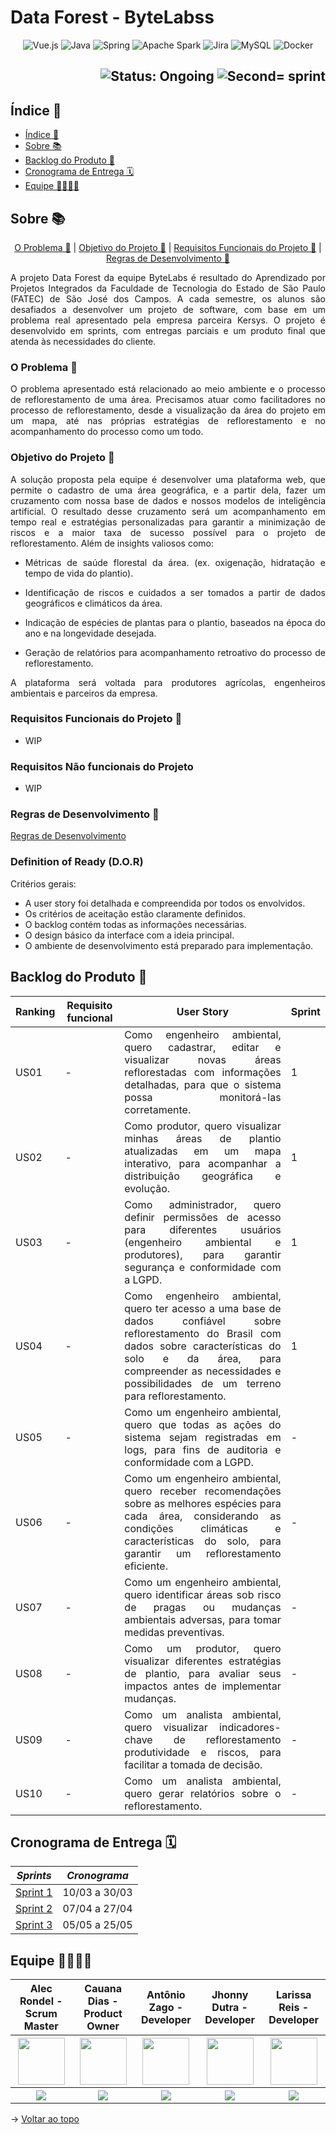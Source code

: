 <span id="topo">

# Data Forest - ByteLabss

<p align="center">
        <img src="https://img.shields.io/badge/vuejs-%2335495e.svg?style=for-the-badge&logo=vuedotjs&logoColor=%234FC08D" alt="Vue.js">
        <img src="https://img.shields.io/badge/java-%23ED8B00.svg?style=for-the-badge&logo=openjdk&logoColor=white" alt="Java">
        <img src="https://img.shields.io/badge/spring-%236DB33F.svg?style=for-the-badge&logo=spring&logoColor=white" alt="Spring">
        <img src="https://img.shields.io/badge/spark-%2523ED8B00.svg?style=for-the-badge&logo=apache%20spark&color=white" alt="Apache Spark">
        <img src="https://img.shields.io/badge/jira-%230A0FFF.svg?style=for-the-badge&logo=jira&logoColor=white" alt="Jira">
        <img src="https://img.shields.io/badge/mysql-%25230A0FFF.svg?style=for-the-badge&logo=mysql&logoColor=white&color=blue" alt="MySQL">
        <img src="https://img.shields.io/badge/docker-%230db7ed.svg?style=for-the-badge&logo=docker&logoColor=white" alt="Docker">
</p>

<h2 align="right">
        <img src="https://img.shields.io/badge/status-ongoing-blue?style=for-the-badge&logo=appveyor" alt="Status: Ongoing">   
        <img src="https://img.shields.io/badge/sprint-2-blue?style=for-the-badge&logo=appveyor" alt="Second= sprint">
</h2>

<span id="indice">

## Índice 📎

- [Índice 📎](#indice)
- [Sobre 📚](#sobre)
- [Backlog do Produto 📍](#backlog-do-produto)
- [Cronograma de Entrega 🗓](#cronograma-de-entrega)
- [Equipe 👩‍💻👨‍💻](#equipe)

<span id="sobre">

## Sobre 📚

<p align="center">
        <a href="#problema">O Problema 🤔</a> | 
        <a href="#objetivo">Objetivo do Projeto 🎯</a> | 
        <a href="#requisitos">Requisitos Funcionais do Projeto 📝</a> | 
        <a href="#desenvolvimento"> Regras de Desenvolvimento 📏</a>
</p>

<p align="justify">
A projeto Data Forest da equipe ByteLabs é resultado do Aprendizado por Projetos Integrados da Faculdade de Tecnologia do Estado de São Paulo (FATEC) de São José dos Campos. A cada semestre, os alunos são desafiados a desenvolver um projeto de software, com base em um problema real apresentado pela empresa parceira Kersys. O projeto é desenvolvido em sprints, com entregas parciais e um produto final que atenda às necessidades do cliente.
</p>

<span id="problema">

### O Problema 🤔

<p align="justify">
O problema apresentado está relacionado ao meio ambiente e o processo de reflorestamento de uma área. Precisamos atuar como facilitadores no processo de reflorestamento, desde a visualização da área do projeto em um mapa, até nas próprias estratégias de reflorestamento e no acompanhamento do processo como um todo.
</p>

<span id="objetivo">

### Objetivo do Projeto 🎯

<p align="justify">
A solução proposta pela equipe é desenvolver uma plataforma web, que permite o cadastro de uma área geográfica, e a partir dela, fazer um cruzamento com nossa base de dados e nossos modelos de inteligência artificial. O resultado desse cruzamento será um acompanhamento em tempo real e estratégias personalizadas para garantir a minimização de riscos e a maior taxa de sucesso possível para o projeto de reflorestamento. Além de insights valiosos como: 
</p>

- <p align="justify">Métricas de saúde florestal da área. (ex. oxigenação, hidratação e tempo de vida do plantio).</p>
- <p align="justify">Identificação de riscos e cuidados a ser tomados a partir de dados geográficos e climáticos da área.</p>
- <p align="justify">Indicação de espécies de plantas para o plantio, baseados na época do ano e na longevidade desejada.</p>
- <p align="justify">Geração de relatórios para acompanhamento retroativo do processo de reflorestamento.</p>

<p align="justify">
A plataforma será voltada para produtores agrícolas, engenheiros ambientais e parceiros da empresa.
</p>

<span id="requisitos">

### Requisitos Funcionais do Projeto 📝

- WIP
<!--
1. [Dashboard Interativo em Tempo Real](https://github.com/bytelabss/ByteLabss-API5sem/wiki/Solu%C3%A7%C3%A3o-dos-Requisitos-para-a-plataforma-de-DataViz#2-requisitos-funcionais:~:text=1.%20Dashboard%20Interativo%20em%20Tempo%20Real%3A)
2. [Personalização de Relatórios](https://github.com/bytelabss/ByteLabss-API5sem/wiki/Solu%C3%A7%C3%A3o-dos-Requisitos-para-a-plataforma-de-DataViz#2-requisitos-funcionais:~:text=2.%20Personaliza%C3%A7%C3%A3o%20de%20Relat%C3%B3rios%3A)
3. [Geração Automática de Relatórios](https://github.com/bytelabss/ByteLabss-API5sem/wiki/Solu%C3%A7%C3%A3o-dos-Requisitos-para-a-plataforma-de-DataViz#2-requisitos-funcionais:~:text=3.%20Gera%C3%A7%C3%A3o%20Autom%C3%A1tica%20de%20Relat%C3%B3rios%3A)
4. [Controle de Acesso e Permissões](https://github.com/bytelabss/ByteLabss-API5sem/wiki/Solu%C3%A7%C3%A3o-dos-Requisitos-para-a-plataforma-de-DataViz#2-requisitos-funcionais:~:text=4.%20Controle%20de%20Acesso%20e%20Permiss%C3%B5es%3A)
5. [Análises Predefinidas e Configuração de Alertas](https://github.com/bytelabss/ByteLabss-API5sem/wiki/Solu%C3%A7%C3%A3o-dos-Requisitos-para-a-plataforma-de-DataViz#2-requisitos-funcionais:~:text=5.%20An%C3%A1lises%20Predefinidas%20e%20Configura%C3%A7%C3%A3o%20de%20Alertas%3A)
6. [Compartilhamento de Relatórios](https://github.com/bytelabss/ByteLabss-API5sem/wiki/Solu%C3%A7%C3%A3o-dos-Requisitos-para-a-plataforma-de-DataViz#2-requisitos-funcionais:~:text=6.%20Compartilhamento%20de%20Relat%C3%B3rios%3A)
7. [Importação de Dados](https://github.com/bytelabss/ByteLabss-API5sem/wiki/Solu%C3%A7%C3%A3o-dos-Requisitos-para-a-plataforma-de-DataViz#2-requisitos-funcionais:~:text=7.%20Importa%C3%A7%C3%A3o%20de%20Dados%3A)
-->
<span id="desenvolvimento">

### Requisitos Não funcionais do Projeto

- WIP
<!--
1. [Manual do Usuário](https://github.com/bytelabss/ByteLabss-API5sem/wiki/Solu%C3%A7%C3%A3o-dos-Requisitos-para-a-plataforma-de-DataViz#2-requisitos-funcionais:~:text=1.%20Manual%20de%20Usu%C3%A1rio%20e%20Guia%20de%20Instala%C3%A7%C3%A3o%3A)
2. [Guia de instalação](https://github.com/bytelabss/ByteLabss-API5sem/wiki/Solu%C3%A7%C3%A3o-dos-Requisitos-para-a-plataforma-de-DataViz#2-requisitos-funcionais:~:text=1.%20Manual%20de%20Usu%C3%A1rio%20e%20Guia%20de%20Instala%C3%A7%C3%A3o%3A)
3. [Modelagem do Banco de Dados](https://github.com/bytelabss/ByteLabss-API5sem/wiki/Solu%C3%A7%C3%A3o-dos-Requisitos-para-a-plataforma-de-DataViz#2-requisitos-funcionais:~:text=Modelagem%20de%20Banco%20de%20Dados%20Eficiente%3A)
4. [Implementação de protocolos de segurança](https://github.com/bytelabss/ByteLabss-API5sem/wiki/Solu%C3%A7%C3%A3o-dos-Requisitos-para-a-plataforma-de-DataViz#2-requisitos-funcionais:~:text=2.-,Seguran%C3%A7a%20de%20Dados%3A,-Implementa%C3%A7%C3%A3o%20de%20protocolos)
-->
### Regras de Desenvolvimento 📏

[Regras de Desenvolvimento](https://github.com/bytelabss/ByteLabss-API5sem/wiki/Regras-de-Desenvolvimento)

<span id="backlog-do-produto">

### Definition of Ready (D.O.R)

Critérios gerais:
- A user story foi detalhada e compreendida por todos os envolvidos.
- Os critérios de aceitação estão claramente definidos.
- O backlog contém todas as informações necessárias.
- O design básico da interface com a ideia principal.
- O ambiente de desenvolvimento está preparado para implementação.


## Backlog do Produto 📍

<body>
        <div align="center">
                <table>
                        <thead>
                                <th>Ranking</th>
                                <th>Requisito <b> funcional</b></th>
                                <th>User Story</th>
                                <th>Sprint</th>
                        </thead>
                        <tbody>
                                <tr>
                                        <td>US01</td>
                                        <td>-</td>
                                        <td align="justify">Como engenheiro ambiental, quero cadastrar, editar e visualizar novas áreas reflorestadas com informações detalhadas, para que o sistema possa monitorá-las corretamente.</td>
                                        <td>1</td>
                                </tr>
                                <tr>
                                        <td>US02</td>
                                        <td>-</td>
                                        <td align="justify">Como produtor, quero visualizar minhas áreas de plantio atualizadas em um mapa interativo, para acompanhar a distribuição geográfica e evolução.</td>
                                        <td>1</td>
                                </tr>
                                <tr>
                                        <td>US03</td>
                                        <td>-</td>
                                        <td align="justify">Como administrador, quero definir permissões de acesso para diferentes usuários (engenheiro ambiental e produtores), para garantir segurança e conformidade com a LGPD.</td>
                                        <td>1</td>
                                </tr>
                                <tr>
                                        <td>US04</td>
                                        <td>-</td>
                                        <td align="justify">Como engenheiro ambiental, quero ter acesso a uma base de dados confiável sobre reflorestamento do Brasil com dados sobre características do solo e da área, para compreender as necessidades e possibilidades de um terreno para reflorestamento.</td>
                                        <td>1</td>
                                </tr>
                                <tr>
                                        <td>US05</td>
                                        <td>-</td>
                                        <td align="justify">Como um engenheiro ambiental, quero que todas as ações do sistema sejam registradas em logs, para fins de auditoria e conformidade com a LGPD.</td>
                                        <td>-</td>
                                </tr>
                                <tr>
                                        <td>US06</td>
                                        <td>-</td>
                                        <td align="justify">Como um engenheiro ambiental, quero receber recomendações sobre as melhores espécies para cada área, considerando as condições climáticas e características do solo, para garantir um reflorestamento eficiente.</td>
                                        <td>-</td>
                                </tr>
                                <tr>
                                        <td>US07</td>
                                        <td>-</td>
                                        <td align="justify">Como um engenheiro ambiental, quero identificar áreas sob risco de pragas ou mudanças ambientais adversas, para tomar medidas preventivas.</td>
                                        <td>-</td>
                                </tr>
                                <tr>
                                        <td>US08</td>
                                        <td>-</td>
                                        <td align="justify">Como um produtor, quero visualizar diferentes estratégias de plantio, para avaliar seus impactos antes de implementar mudanças.</td>
                                        <td>-</td>
                                </tr>
                                <tr>
                                        <td>US09</td>
                                        <td>-</td>
                                        <td align="justify">Como um analista ambiental, quero visualizar indicadores-chave de reflorestamento produtividade e riscos, para facilitar a tomada de decisão.</td>
                                        <td>-</td>
                                </tr>
                                <tr>
                                        <td>US10</td>
                                        <td>-</td>
                                        <td align="justify">Como um analista ambiental, quero gerar relatórios sobre o reflorestamento.</td>
                                        <td>-</td>
                                </tr>
                        </tbody>
                </table>
        </div>
</body>

<span id="cronograma-de-entrega">

## Cronograma de Entrega 🗓

| *Sprints*  | *Cronograma*             | 
| ---------- | ----------               | 
|  [Sprint 1](https://github.com/bytelabss/ByteLabs-API6Sem/wiki/Sprint-1)  |  10/03 a 30/03           | 
|  [Sprint 2](https://github.com/bytelabss/ByteLabs-API6Sem/wiki/Sprint-2)  |  07/04 a 27/04           | 
|  [Sprint 3](https://github.com/bytelabss/ByteLabs-API6Sem/wiki/Sprint-3)  |  05/05 a 25/05           |    

<span id="equipe">

## Equipe 👩‍💻👨‍💻

<body>
        <div align="center">
                <table>
                        <thead>
                                <th>Alec Rondel - Scrum Master</th>
                                <th>Cauana Dias - Product Owner</th>
                                <th>Antônio Zago - Developer</th>
                                <th>Jhonny Dutra - Developer</th>
                                <th>Larissa Reis - Developer</th>
                        <thead>
                        <tbody>
                                <tr>
                                        <th>
                                                <a href="https://github.com/aleclr">
                                                        <img src="https://avatars.githubusercontent.com/u/43094055?v=4" width="75px" height="75px"/>
                                                </a>
                                        </th>
                                        <th>
                                                <a href="https://github.com/Cauana">
                                                        <img src="https://avatars.githubusercontent.com/u/77700346?v=4" width="75px" height="75px"/>
                                                </a>
                                        </th>
                                        <th>
                                                <a href="https://github.com/Antonio-Zago">
                                                        <img src="https://avatars.githubusercontent.com/u/80283126?v=4" width="75px" height="75px"/>
                                                </a>
                                        </th>
                                        <th>
                                                <a href="https://github.com/dutrajy">
                                                        <img src="https://avatars.githubusercontent.com/u/122806886?v=4" width="75px" height="75px"/>
                                                </a>
                                        </th>
                                        <th>
                                                <a href="https://github.com/larissa-fernanda">
                                                        <img src="https://avatars.githubusercontent.com/u/111530654?v=4" width="75px" height="75px"/>
                                                </a>
                                        </th>
                                </tr>
                                <tr>
                                        <th>
                                                <a href="linkedin.com/in/alecrondel">
                                                        <img src="https://img.shields.io/badge/LinkedIn-0077B5?style=for-the-badge&logo=linkedin&logoColor=white">
                                                </a>
                                        </th>
                                        <th>
                                                <a href="https://www.linkedin.com/in/cauanadias?utm_source=share&utm_campaign=share_via&utm_content=profile&utm_medium=android_app">
                                                        <img src="https://img.shields.io/badge/LinkedIn-0077B5?style=for-the-badge&logo=linkedin&logoColor=white">
                                                </a>
                                        </th>
                                        <th>
                                                <a href="https://www.linkedin.com/in/antonio-zago-24230b206">
                                                        <img src="https://img.shields.io/badge/LinkedIn-0077B5?style=for-the-badge&logo=linkedin&logoColor=white">
                                                </a>
                                        </th>
                                        <th>
                                                <a href="https://www.linkedin.com/in/dutrajy?utm_source=share&utm_campaign=share_via&utm_content=profile&utm_medium=android_app">
                                                        <img src="https://img.shields.io/badge/LinkedIn-0077B5?style=for-the-badge&logo=linkedin&logoColor=white">
                                                </a>
                                        </th>
                                        <th>
                                                <a href="https://www.linkedin.com/in/larissa-reis-693568250">
                                                        <img src="https://img.shields.io/badge/LinkedIn-0077B5?style=for-the-badge&logo=linkedin&logoColor=white">
                                                </a>
                                        </th>
                                </tr>
                        <tbody>
                </table>
        </div>
</body>

→ [Voltar ao topo](#topo)
